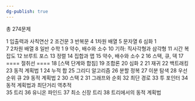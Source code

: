 ```yaml
---
dg-publish: true
---
```

총 274문제

1	입출력과 사칙연산
2	조건문
3	반복문
4	1차원 배열
5	문자열
6	심화 1	
7	2차원 배열
8	일반 수학 1
9	약수, 배수와 소수
10	기하: 직사각형과 삼각형
11	시간 복잡도
12	브루트 포스
13	정렬
14	집합과 맵
15	약수, 배수와 소수 2
16	스택, 큐, 덱
17	==== 절취선 ====
18	[스택 단계와 합침]
19	조합론
20	심화 2
21	재귀
22	백트래킹
23	동적 계획법 1
24	누적 합
25	그리디 알고리즘
26	분할 정복
27	이분 탐색
28	우선순위 큐
29	동적 계획법 2
30	스택 2
31	그래프와 순회
32	최단 경로
33	투 포인터
34	동적 계획법과 최단거리 역추적	
35	트리
36	유니온 파인드
37	최소 신장 트리
38	트리에서의 동적 계획법
